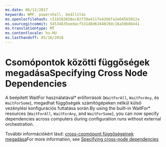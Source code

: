 ```yaml
---
ms.date: 06/12/2017
keywords: WMF, powershell, beállítás
ms.openlocfilehash: c51b583658ec82f39e4117e4266fa2e645b5012a
ms.sourcegitcommit: 54534635eedacf531d8d6344019dc16a50b8b441
ms.translationtype: MT
ms.contentlocale: hu-HU
ms.lasthandoff: 05/16/2018
---
```

# <a name="specifying-cross-node-dependencies"></a><span data-ttu-id="374f7-102">Csomópontok közötti függőségek megadása</span><span class="sxs-lookup"><span data-stu-id="374f7-102">Specifying Cross Node Dependencies</span></span>

<span data-ttu-id="374f7-103">A beépített WaitFor használatával\* erőforrások (`WaitForAll`, `WaitForAny`, és `WaitForSome`), megadhat függőségek számítógépeken nélkül külső vezénylési konfigurációs futtatása során.</span><span class="sxs-lookup"><span data-stu-id="374f7-103">By using the built-in WaitFor\* resources (`WaitForAll`, `WaitForAny`, and `WaitForSome`), you can now specify dependencies across computers during configuration runs without external orchestration.</span></span>

<span data-ttu-id="374f7-104">További információkért lásd: [cross-csomópont függőségeinek megadása](https://msdn.microsoft.com/powershell/dsc/crossnodedependencies)</span><span class="sxs-lookup"><span data-stu-id="374f7-104">For more information, see [Specifying cross-node dependencies](https://msdn.microsoft.com/powershell/dsc/crossnodedependencies)</span></span>
